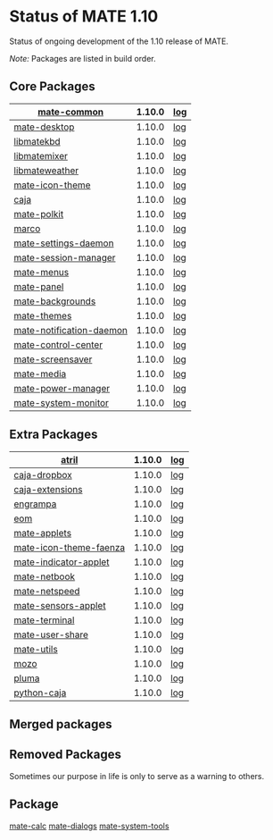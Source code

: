 # Status of MATE 1.10

Status of ongoing development of the 1.10 release of MATE.

_Note:_ Packages are listed in build order.

## Core Packages

[mate-common](https://github.com/mate-desktop/mate-common) |  1.10.0 | [log](https://git.mate-desktop.org/mate-common/log/)
---|---|---
[mate-desktop](https://github.com/mate-desktop/mate-desktop) |  1.10.0 | [log](https://git.mate-desktop.org/mate-desktop/log/)
[libmatekbd](https://github.com/mate-desktop/libmatekbd) |  1.10.0 | [log](https://git.mate-desktop.org/libmatekbd/log/)
[libmatemixer](https://github.com/mate-desktop/libmatemixer) |  1.10.0 | [log](https://git.mate-desktop.org/libmatemixer/log/)
[libmateweather](https://github.com/mate-desktop/libmateweather) |  1.10.0 | [log](https://git.mate-desktop.org/libmateweather/log/)
[mate-icon-theme](https://github.com/mate-desktop/mate-icon-theme) |  1.10.0 | [log](https://git.mate-desktop.org/mate-icon-theme/log/)
[caja](https://github.com/mate-desktop/caja) |  1.10.0 |  [log](https://git.mate-desktop.org/caja/log/)
[mate-polkit](https://github.com/mate-desktop/mate-polkit) |  1.10.0 | [log](https://git.mate-desktop.org/mate-polkit/log/)
[marco](https://github.com/mate-desktop/marco) |  1.10.0 |  [log](https://git.mate-desktop.org/marco/log/)
[mate-settings-daemon](https://github.com/mate-desktop/mate-settings-daemon) |  1.10.0 | [log](https://git.mate-desktop.org/mate-settings-daemon/log/)
[mate-session-manager](https://github.com/mate-desktop/mate-session-manager) |  1.10.0 | [log](https://git.mate-desktop.org/mate-session-manager/log/)
[mate-menus](https://github.com/mate-desktop/mate-menus) |  1.10.0 | [log](https://git.mate-desktop.org/mate-menus/log/)
[mate-panel](https://github.com/mate-desktop/mate-panel) |  1.10.0 | [log](https://git.mate-desktop.org/mate-panel/log/)
[mate-backgrounds](https://github.com/mate-desktop/mate-backgrounds) |  1.10.0 | [log](https://git.mate-desktop.org/mate-backgrounds/log/)
[mate-themes](https://github.com/mate-desktop/mate-themes) |  1.10.0 | [log](https://git.mate-desktop.org/mate-themes/log/)
[mate-notification-daemon](https://github.com/mate-desktop/mate-notification-daemon) |  1.10.0 | [log](https://git.mate-desktop.org/mate-notification-daemon/log/)
[mate-control-center](https://github.com/mate-desktop/mate-control-center) |  1.10.0 | [log](https://git.mate-desktop.org/mate-control-center/log/)
[mate-screensaver](https://github.com/mate-desktop/mate-screensaver) |  1.10.0 | [log](https://git.mate-desktop.org/mate-screensaver/log/)
[mate-media](https://github.com/mate-desktop/mate-media) |  1.10.0 | [log](https://git.mate-desktop.org/mate-media/log/)
[mate-power-manager](https://github.com/mate-desktop/mate-power-manager) |  1.10.0 | [log](https://git.mate-desktop.org/mate-power-manager/log/)
[mate-system-monitor](https://github.com/mate-desktop/mate-system-monitor) |  1.10.0 | [log](https://git.mate-desktop.org/mate-system-monitor/log/)

## Extra Packages

[atril](https://github.com/mate-desktop/atril) |  1.10.0 |  [log](https://git.mate-desktop.org/atril/log/)
---|---|---
[caja-dropbox](https://github.com/mate-desktop/caja-dropbox) |  1.10.0 | [log](https://git.mate-desktop.org/caja-dropbox/log/)
[caja-extensions](https://github.com/mate-desktop/caja-extensions) |  1.10.0 | [log](https://git.mate-desktop.org/caja-extensions/log/)
[engrampa](https://github.com/mate-desktop/engrampa) |  1.10.0 |  [log](https://git.mate-desktop.org/engrampa/log/)
[eom](https://github.com/mate-desktop/eom) |  1.10.0 |  [log](https://git.mate-desktop.org/eom/log/)
[mate-applets](https://github.com/mate-desktop/mate-applets) |  1.10.0 | [log](https://git.mate-desktop.org/mate-applets/log/)
[mate-icon-theme-faenza](https://github.com/mate-desktop/mate-icon-theme-faenza) |  1.10.0 | [log](https://git.mate-desktop.org/mate-icon-theme-faenza/log/)
[mate-indicator-applet](https://github.com/mate-desktop/mate-indicator-applet) |  1.10.0 | [log](https://git.mate-desktop.org/mate-indicator-applet/log/)
[mate-netbook](https://github.com/mate-desktop/mate-netbook) |  1.10.0 | [log](https://git.mate-desktop.org/mate-netbook/log/)
[mate-netspeed](https://github.com/mate-desktop/mate-netspeed) |  1.10.0 | [log](https://git.mate-desktop.org/mate-netspeed/log/)
[mate-sensors-applet](https://github.com/mate-desktop/mate-sensors-applet) |  1.10.0 | [log](https://git.mate-desktop.org/mate-sensors-applet/log/)
[mate-terminal](https://github.com/mate-desktop/mate-terminal) |  1.10.0 | [log](https://git.mate-desktop.org/mate-terminal/log/)
[mate-user-share](https://github.com/mate-desktop/mate-user-share) |  1.10.0 | [log](https://git.mate-desktop.org/mate-user-share/log/)
[mate-utils](https://github.com/mate-desktop/mate-utils) |  1.10.0 | [log](https://git.mate-desktop.org/mate-utils/log/)
[mozo](https://github.com/mate-desktop/mozo) |  1.10.0 |  [log](https://git.mate-desktop.org/mozo/log/)
[pluma](https://github.com/mate-desktop/pluma) |  1.10.0 |  [log](https://git.mate-desktop.org/pluma/log/)
[python-caja](https://github.com/mate-desktop/python-caja) |  1.10.0 | [log](https://git.mate-desktop.org/python-caja/log/)

## Merged packages

## Removed Packages

Sometimes our purpose in life is only to serve as a warning to others.

Package
---
[mate-calc](https://github.com/mate-desktop/mate-calc)
[mate-dialogs](https://github.com/mate-desktop/mate-dialogs)
[mate-system-tools](https://github.com/mate-desktop/mate-system-tools)
